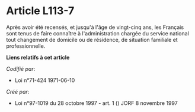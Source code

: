 # Article L113-7

Après avoir été recensés, et jusqu'à l'âge de vingt-cinq ans, les Français sont tenus de faire connaître à l'administration
chargée du service national tout changement de domicile ou de résidence, de situation familiale et professionnelle.

**Liens relatifs à cet article**

_Codifié par_:

  - Loi n°71-424 1971-06-10

_Créé par_:

  - Loi n°97-1019 du 28 octobre 1997 - art. 1 () JORF 8 novembre 1997

